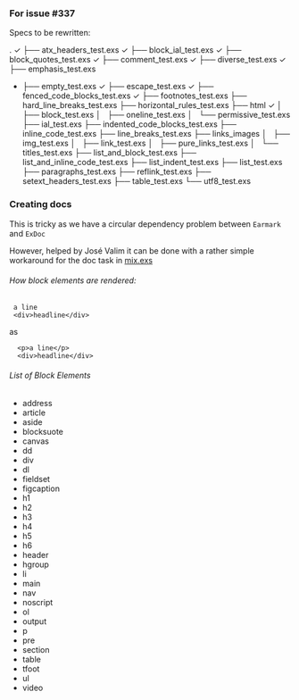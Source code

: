 ### For issue #337
Specs to be rewritten:


   .
 ✓ ├── atx_headers_test.exs
 ✓ ├── block_ial_test.exs
 ✓ ├── block_quotes_test.exs
 ✓ ├── comment_test.exs
 ✓ ├── diverse_test.exs
 ✓ ├── emphasis_test.exs
 - ├── empty_test.exs
 ✓ ├── escape_test.exs
 ✓ ├── fenced_code_blocks_test.exs
 ✓ ├── footnotes_test.exs
   ├── hard_line_breaks_test.exs
   ├── horizontal_rules_test.exs
   ├── html
 ✓ │   ├── block_test.exs
   │   ├── oneline_test.exs
   │   └── permissive_test.exs
   ├── ial_test.exs
   ├── indented_code_blocks_test.exs
   ├── inline_code_test.exs
   ├── line_breaks_test.exs
   ├── links_images
   │   ├── img_test.exs
   │   ├── link_test.exs
   │   ├── pure_links_test.exs
   │   └── titles_test.exs
   ├── list_and_block_test.exs
   ├── list_and_inline_code_test.exs
   ├── list_indent_test.exs
   ├── list_test.exs
   ├── paragraphs_test.exs
   ├── reflink_test.exs
   ├── setext_headers_test.exs
   ├── table_test.exs
   └── utf8_test.exs

### Creating docs

This is tricky as we have a circular dependency problem between `Earmark` and `ExDoc`

However, helped by José Valim it can be done with a rather simple workaround for the doc task
in [mix.exs](mix.exs)  


###### How block elements are rendered:

     a line
     <div>headline</div>

as

      <p>a line</p>
      <div>headline</div>

###### List of Block Elements

* address
* article
* aside
* blocksuote
* canvas
* dd
* div
* dl
* fieldset
* figcaption
* h1
* h2
* h3
* h4
* h5
* h6
* header
* hgroup
* li
* main
* nav
* noscript
* ol
* output
* p
* pre
* section
* table
* tfoot
* ul
* video
